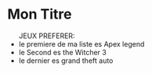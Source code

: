 # Mon Titre 

<ul> 
  JEUX PREFERER:

<li>le premiere de ma liste es Apex legend</li>
<li>le Second es the Witcher 3</li>
<li>le dernier es grand theft auto</li>
</ul>
